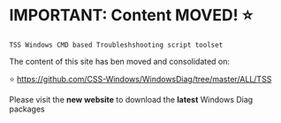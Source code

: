 # IMPORTANT: Content MOVED! :star:
`TSS Windows CMD based Troubleshshooting script toolset`

The content of this site has ben moved and consolidated on:

:star: https://github.com/CSS-Windows/WindowsDiag/tree/master/ALL/TSS

Please visit the **new website** to download the **latest** Windows Diag packages
